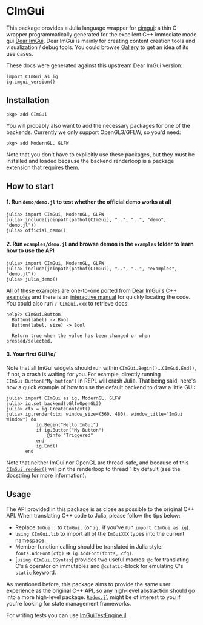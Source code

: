 # CImGui
This package provides a Julia language wrapper for
[cimgui](https://github.com/cimgui/cimgui): a thin C wrapper
programmatically generated for the excellent C++ immediate mode gui [Dear
ImGui](https://github.com/ocornut/imgui). Dear ImGui is mainly for creating
content creation tools and visualization / debug tools. You could browse
[Gallery](https://github.com/ocornut/imgui/issues/2265) to get an idea of its
use cases.

These docs were generated against this upstream Dear ImGui version:
```@repl
import CImGui as ig
ig.imgui_version()
```

## Installation
```julia-repl
pkg> add CImGui
```

You will probably also want to add the necessary packages for one of the
backends. Currently we only support OpenGL3/GFLW, so you'd need:
```julia-repl
pkg> add ModernGL, GLFW
```

Note that you don't have to explicitly use these packages, but they must be
installed and loaded because the backend renderloop is a package extension that
requires them.

## How to start
#### 1. Run `demo/demo.jl` to test whether the official demo works at all
```julia-repl
julia> import CImGui, ModernGL, GLFW
julia> include(joinpath(pathof(CImGui), "..", "..", "demo", "demo.jl"))
julia> official_demo()
```

#### 2. Run `examples/demo.jl` and browse demos in the `examples` folder to learn how to use the API
```julia-repl
julia> import CImGui, ModernGL, GLFW
julia> include(joinpath(pathof(CImGui), "..", "..", "examples", "demo.jl"))
julia> julia_demo()
```

[All of these
examples](https://github.com/JuliaImGui/CImGui.jl/tree/master/examples) are
one-to-one ported from [Dear ImGui's C++
examples](https://github.com/ocornut/imgui/blob/master/imgui_demo.cpp) and there
is an [interactive
manual](https://pthom.github.io/imgui_manual_online/manual/imgui_manual.html)
for quickly locating the code. You could also run `? CImGui.xxx` to retrieve
docs:
```
help?> CImGui.Button
  Button(label) -> Bool
  Button(label, size) -> Bool

  Return true when the value has been changed or when pressed/selected.
```

#### 3. Your first GUI \o/
Note that all ImGui widgets should run within `CImGui.Begin()`...`CImGui.End()`,
if not, a crash is waiting for you. For example, directly running
`CImGui.Button("My button")` in REPL will crash Julia. That being said, here's
how a quick example of how to use the default backend to draw a little GUI:
```julia-repl
julia> import CImGui as ig, ModernGL, GLFW
julia> ig.set_backend(:GlfwOpenGL3)
julia> ctx = ig.CreateContext()
julia> ig.render(ctx; window_size=(360, 480), window_title="ImGui Window") do
           ig.Begin("Hello ImGui")
           if ig.Button("My Button")
               @info "Triggered"
           end
           ig.End()
       end
```

Note that neither ImGui nor OpenGL are thread-safe, and because of this
[`CImGui.render()`](@ref) will pin the renderloop to thread 1 by default (see the
docstring for more information).

## Usage
The API provided in this package is as close as possible to the original C++
API. When translating C++ code to Julia, please follow the tips below:
- Replace `ImGui::` to `CImGui.` (or `ig.` if you've run `import CImGui as ig`).
- `using CImGui.lib` to import all of the `ImGuiXXX` types into the current namespace.
- Member function calling should be translated in Julia style:
  `fonts.AddFont(cfg)` => `ig.AddFont(fonts, cfg)`.
- [`using CImGui.CSyntax`] provides two useful macros: `@c` for translating C's
  `&` operator on immutables and `@cstatic`-block for emulating C's `static`
  keyword.

As mentioned before, this package aims to provide the same user experience as
the original C++ API, so any high-level abstraction should go into a more
high-level package. [`Redux.jl`](https://github.com/Gnimuc/Redux.jl) might be of
interest to you if you're looking for state management frameworks.

For writing tests you can use
[ImGuiTestEngine.jl](https://juliaimgui.github.io/ImGuiTestEngine.jl).
